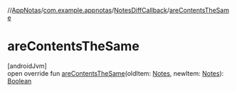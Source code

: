 //[AppNotas](../../../index.md)/[com.example.appnotas](../index.md)/[NotesDiffCallback](index.md)/[areContentsTheSame](are-contents-the-same.md)

# areContentsTheSame

[androidJvm]\
open override fun [areContentsTheSame](are-contents-the-same.md)(oldItem: [Notes](../../com.example.appnotas.database/-notes/index.md), newItem: [Notes](../../com.example.appnotas.database/-notes/index.md)): [Boolean](https://kotlinlang.org/api/latest/jvm/stdlib/kotlin-stdlib/kotlin/-boolean/index.html)
